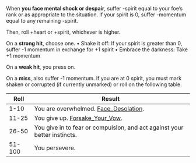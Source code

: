 When **you face mental shock or despair**, suffer -spirit equal to your foe’s rank or as appropriate to the situation. If your spirit is 0, suffer -momentum equal to any remaining -spirit. 

Then, roll +heart or +spirit, whichever is higher. 

On a **strong hit**, choose one. • Shake it off: If your spirit is greater than 0, suffer -1 momentum in exchange for +1 spirit • Embrace the darkness: Take +1 momentum 

On a **weak hit**, you press on. 

On a **miss**, also suffer -1 momentum. If you are at 0 spirit, you must mark shaken or corrupted (if currently unmarked) or roll on the following table.

Roll   | Result
-------|--------------------------------------------------------------------------
1-10   | You are overwhelmed. [Face_Desolation](Face_Desolation.md).
11-25  | You give up. [Forsake_Your_Vow](Forsake_Your_Vow.md).
26-50  | You give in to fear or compulsion, and act against your better instincts.
51-100 | You persevere.